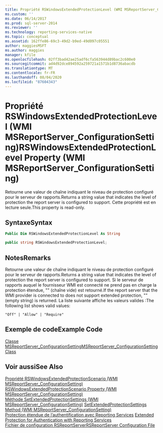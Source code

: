 ```yaml
---
title: Propriété RSWindowsExtendedProtectionLevel (WMI MSReportServer_ConfigurationSetting) | Microsoft Docs
ms.custom: ''
ms.date: 06/14/2017
ms.prod: sql-server-2014
ms.reviewer: ''
ms.technology: reporting-services-native
ms.topic: conceptual
ms.assetid: 162ffe86-69c3-49d2-b9ed-49d097c05551
author: maggiesMSFT
ms.author: maggies
manager: kfile
ms.openlocfilehash: 02ff3bad42ae25adf6cfa563944d89bac2c600e0
ms.sourcegitcommit: ad4d92dce894592a259721a1571b1d8736abacdb
ms.translationtype: MT
ms.contentlocale: fr-FR
ms.lasthandoff: 08/04/2020
ms.locfileid: "87604343"
---
```

# <a name="rswindowsextendedprotectionlevel-property-wmi-msreportserver_configurationsetting"></a><span data-ttu-id="95572-102">Propriété RSWindowsExtendedProtectionLevel (WMI MSReportServer_ConfigurationSetting)</span><span class="sxs-lookup"><span data-stu-id="95572-102">RSWindowsExtendedProtectionLevel Property (WMI MSReportServer_ConfigurationSetting)</span></span>
  <span data-ttu-id="95572-103">Retourne une valeur de chaîne indiquant le niveau de protection configuré pour le serveur de rapports.</span><span class="sxs-lookup"><span data-stu-id="95572-103">Returns a string value that indicates the level of protection the report server is configured to support.</span></span> <span data-ttu-id="95572-104">Cette propriété est en lecture seule.</span><span class="sxs-lookup"><span data-stu-id="95572-104">This property is read-only.</span></span>  
  
## <a name="syntax"></a><span data-ttu-id="95572-105">Syntaxe</span><span class="sxs-lookup"><span data-stu-id="95572-105">Syntax</span></span>  
  
```vb  
Public Dim RSWindowsExtendedProtectionLevel As String  
```  
  
```csharp  
public string RSWindowsExtendedProtectionLevel;  
```  
  
## <a name="remarks"></a><span data-ttu-id="95572-106">Notes</span><span class="sxs-lookup"><span data-stu-id="95572-106">Remarks</span></span>  
 <span data-ttu-id="95572-107">Retourne une valeur de chaîne indiquant le niveau de protection configuré pour le serveur de rapports.</span><span class="sxs-lookup"><span data-stu-id="95572-107">Returns a string value that indicates the level of protection the report server is configured to support.</span></span> <span data-ttu-id="95572-108">Si le serveur de rapports auquel le fournisseur WMI est connecté ne prend pas en charge la protection étendue, "" (chaîne vide) est retourné.</span><span class="sxs-lookup"><span data-stu-id="95572-108">If the report server that the WMI provider is connected to does not support extended protection, "" (empty string) is returned.</span></span> <span data-ttu-id="95572-109">La liste suivante affiche les valeurs valides :</span><span class="sxs-lookup"><span data-stu-id="95572-109">The following list shows valid values:</span></span>  
  
 `"Off" | "Allow" | "Require"`  
  
## <a name="example-code"></a><span data-ttu-id="95572-110">Exemple de code</span><span class="sxs-lookup"><span data-stu-id="95572-110">Example Code</span></span>  
 [<span data-ttu-id="95572-111">Classe MSReportServer_ConfigurationSetting</span><span class="sxs-lookup"><span data-stu-id="95572-111">MSReportServer_ConfigurationSetting Class</span></span>](msreportserver-configurationsetting-class.md)  
  
## <a name="see-also"></a><span data-ttu-id="95572-112">Voir aussi</span><span class="sxs-lookup"><span data-stu-id="95572-112">See Also</span></span>  
 <span data-ttu-id="95572-113">[Propriété RSWindowsExtendedProtectionScenario &#40;WMI MSReportServer_ConfigurationSetting&#41;](rswindowsextendedprotectionscenario-property.md) </span><span class="sxs-lookup"><span data-stu-id="95572-113">[RSWindowsExtendedProtectionScenario Property &#40;WMI MSReportServer_ConfigurationSetting&#41;](rswindowsextendedprotectionscenario-property.md) </span></span>  
 <span data-ttu-id="95572-114">[Méthode SetExtendedProtectionSettings &#40;WMI MSReportServer_ConfigurationSetting&#41;](configurationsetting-method-setextendedprotectionsettings.md) </span><span class="sxs-lookup"><span data-stu-id="95572-114">[SetExtendedProtectionSettings Method &#40;WMI MSReportServer_ConfigurationSetting&#41;](configurationsetting-method-setextendedprotectionsettings.md) </span></span>  
 <span data-ttu-id="95572-115">[Protection étendue de l’authentification avec Reporting Services](../security/extended-protection-for-authentication-with-reporting-services.md) </span><span class="sxs-lookup"><span data-stu-id="95572-115">[Extended Protection for Authentication with Reporting Services](../security/extended-protection-for-authentication-with-reporting-services.md) </span></span>  
 [<span data-ttu-id="95572-116">Fichier de configuration RSReportServer</span><span class="sxs-lookup"><span data-stu-id="95572-116">RSReportServer Configuration File</span></span>](../report-server/rsreportserver-config-configuration-file.md)  
  
  
